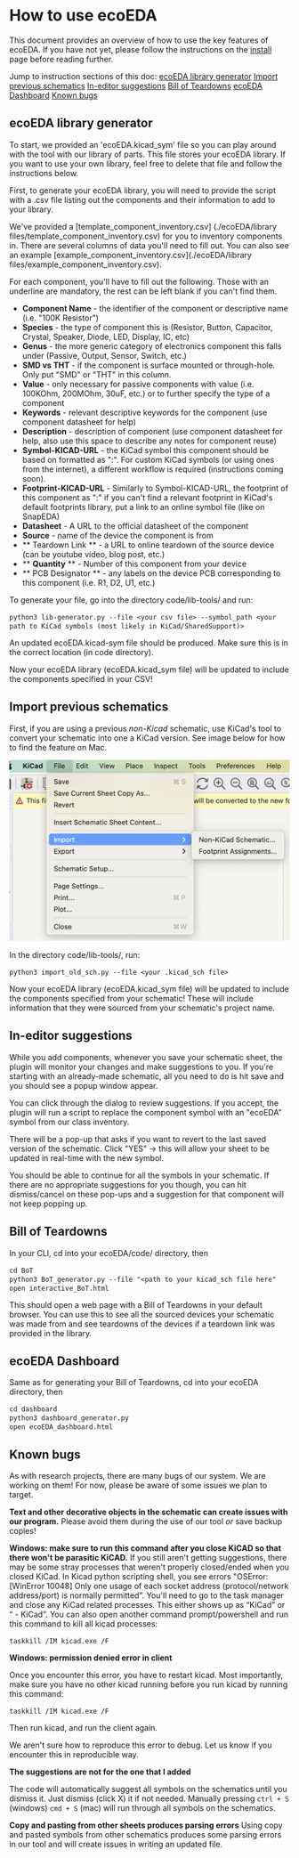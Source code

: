 # How to use ecoEDA

This document provides an overview of how to use the key features of ecoEDA. If you have not yet, please follow the instructions on the [install](./INSTALL.md) page before reading further.

Jump to instruction sections of this doc:
[ecoEDA library generator](##ecoEDA-library-generator)
[Import previous schematics](##Import-previous-schematics)
[In-editor suggestions](##In-editor-suggestions)
[Bill of Teardowns](##Bill-of-Teardowns)
[ecoEDA Dashboard](##ecoEDA-Dashboard)
[Known bugs](##Known-bugs)

## ecoEDA library generator
To start, we provided an 'ecoEDA.kicad_sym' file so you can play around with the tool with our library of parts. This file stores your ecoEDA library. If you want to use your own library, feel free to delete that file and follow the instructions below.

First, to generate your ecoEDA library, you will need to provide the script with a .csv file listing out the components and their information to add to your library.

We've provided a [template_component_inventory.csv] (./ecoEDA/library files/template_component_inventory.csv) for you to inventory components in. There are several columns of data you'll need to fill out. You can also see an example [example_component_inventory.csv](./ecoEDA/library files/example_component_inventory.csv).

For each component, you'll have to fill out the following. Those with an underline are mandatory, the rest can be left blank if you can't find them. 
  *  **__Component Name__** - the identifier of the component or descriptive name (i.e. "100K Resistor")
  * **__Species__** - the type of component this is (Resistor, Button, Capacitor, Crystal, Speaker, Diode, LED, Display, IC, etc)
  * **__Genus__** - the more generic category of electronics component this falls under (Passive, Output, Sensor, Switch, etc.)
  * **__SMD vs THT__** - if the component is surface mounted or through-hole. Only put "SMD" or "THT" in this column.
  * **Value** - only necessary for passive components with value (i.e. 100KOhm, 200MOhm, 30uF, etc.) or to further specify the type of a component
  * **__Keywords__** - relevant descriptive keywords for the component (use component datasheet for help)
  * **__Description__** - description of component (use component datasheet for help, also use this space to describe any notes for component reuse)
  * **__Symbol-KICAD-URL__** - the KiCad symbol this component should be based on formatted as "<Symbol Library Name>:<Specific KiCad symbol name>". For custom KiCad symbols (or using ones from the internet), a different workflow is required (instructions coming soon).
  * **Footprint-KICAD-URL** - Similarly to Symbol-KICAD-URL, the footprint of this component as "<Footprint Library Name>:<Specific Footprint name>" if you can't find a relevant footprint in KiCad's default footprints library, put a link to an online symbol file (like on SnapEDA)
  * **Datasheet** - A URL to the official datasheet of the component
  * **__Source__** - name of the device the component is from
  * ** Teardown Link ** - a URL to online teardown of the source device (can be youtube video, blog post, etc.)
  * ** __Quantity__ ** - Number of this component from your device
  * ** PCB Designator ** - any labels on the device PCB corresponding to this component (i.e. R1, D2, U1, etc.)

To generate your file, go into the directory code/lib-tools/ and run:
```
python3 lib-generator.py --file <your csv file> --symbol_path <your path to KiCad symbols (most likely in KiCad/SharedSupport)>
```
An updated ecoEDA.kicad-sym file should be produced. Make sure this is in the correct location (in code directory).

Now your ecoEDA library (ecoEDA.kicad_sym file) will be updated to include the components specified in your CSV!

## Import previous schematics
First, if you are using a previous *non-Kicad* schematic, use KiCad's tool to convert your schematic into one a KiCad version. See image below for how to find the feature on Mac.

![import non-kicad schematic feature](./Images/import_nonKicadSCH.png)

In the directory code/lib-tools/, run:

```
python3 import_old_sch.py --file <your .kicad_sch file>
```
Now your ecoEDA library (ecoEDA.kicad_sym file) will be updated to include the components specified from your schematic! These will include information that they were sourced from your schematic's project name.

## In-editor suggestions
While you add components, whenever you save your schematic sheet, the plugin will monitor your changes and make suggestions to you. If you're starting with an already-made schematic, all you need to do is hit save and you should see a popup window appear.

You can click through the dialog to review suggestions. If you accept, the plugin will run a script to replace the component symbol with an "ecoEDA" symbol from our class inventory.

There will be a pop-up that asks if you want to revert to the last saved version of the schematic. Click "YES" -> this will allow your sheet to be updated in real-time with the new symbol.

You should be able to continue for all the symbols in your schematic. If there are no appropriate suggestions for you though, you can hit dismiss/cancel on these pop-ups and a suggestion for that component will not keep popping up.


## Bill of Teardowns

In your CLI, cd into your ecoEDA/code/ directory, then
```
cd BoT
python3 BoT_generator.py --file "<path to your kicad_sch file here"
open interactive_BoT.html
```
This should open a web page with a Bill of Teardowns in your default browser. You can use this to see all the sourced devices your schematic was made from and see teardowns of the devices if a teardown link was provided in the library.

## ecoEDA Dashboard
Same as for generating your Bill of Teardowns, cd into your ecoEDA directory, then
```
cd dashboard
python3 dashboard_generator.py
open ecoEDA_dashboard.html
```

## Known bugs
As with research projects, there are many bugs of our system. We are working on them! For now, please be aware of some issues we plan to target.

**Text and other decorative objects in the schematic can create issues with our program.** Please avoid them during the use of our tool *or* save backup copies!

**Windows: make sure to run this command after you close KiCAD so that there won't be parasitic KiCAD.** If you still aren't getting suggestions, there may be some stray processes that weren't properly closed/ended when you closed KiCad. In Kicad python scripting shell, you see errors "OSError: [WinError 10048] Only one usage of each socket address (protocol/network address/port) is normally permitted". You'll need to go to the task manager and close any KiCad related processes. This either shows up as “KiCad” or “<your project name> - KiCad”. You can also open another command prompt/powershell and run this command to kill all kicad processes:

```
taskkill /IM kicad.exe /F
```

**Windows: permission denied error in client**

Once you encounter this error, you have to restart kicad. Most importantly, make sure you have no other kicad running before you run kicad by running this command:

```
taskkill /IM kicad.exe /F
```

Then run kicad, and run the client again.

We aren't sure how to reproduce this error to debug. Let us know if you encounter this in reproducible way.

**The suggestions are not for the one that I added**

The code will automatically suggest all symbols on the schematics until you dismiss it. Just dismiss (click X) it if not needed. Manually pressing `ctrl + S` (windows) `cmd + S` (mac) will run through all symbols on the schematics.

**Copy and pasting from other sheets produces parsing errors**
Using copy and pasted symbols from other schematics produces some parsing errors in our tool and will create issues in writing an updated file. 
